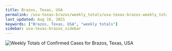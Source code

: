 ```yaml
---
title: Brazos, Texas, USA
permalink: /usa-texas-brazos/weekly_totals/usa-texas-brazos-weekly_totals.html
last_updated: Aug 16, 2021
keywords: ["Brazos, Texas, USA", "weekly totals"]
sidebar: usa-texas-brazos_sidebar
---
```


![Weekly Totals of Confirmed Cases for Brazos, Texas, USA](/covid_tracker/images/graphs/usa-texas-brazos-weekly_totals_graph.png)
